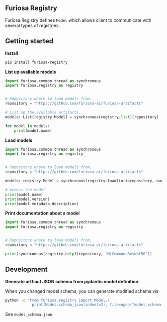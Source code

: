 Furiosa Registry
----------------

Furiosa Registry defines `Model` which allows client to communicate with several types of registries.

## Getting started

**Install**

```sh
pip install furiosa-registry
```

**List up available models**

```python
import furiosa.common.thread as synchronous
import furiosa.registry as registry


# Repository where to load models from.
repository = "https://github.com/furiosa-ai/furiosa-artifacts"

# List up the available artifacts.
models: List[registry.Model] = synchronous(registry.list)(repository)

for model in models:
    print(model.name)
```

**Load models**

```python
import furiosa.common.thread as synchronous
import furiosa.registry as registry


# Repository where to load models from.
repository = "https://github.com/furiosa-ai/furiosa-artifacts"

models: registry.Model = synchronous(registry.load)(uri=repository, name="MLCommonsResNet50")

# Access the model
print(model.name)
print(model.version)
print(model.metadata.description)
```

**Print documentation about a model**

```python
import furiosa.common.thread as synchronous
import furiosa.registry as registry


# Repository where to load models from.
repository = "https://github.com/furiosa-ai/furiosa-artifacts"

print(synchronous(registry.help)(repository, "MLCommonsResNet50"))
```

## Development

**Generate artfiact JSON schema from pydantic model definition.**

When you changed model schema, you can generate modified schema via

```sh
python -c 'from furiosa.registry import Model;\
            print(Model.schema_json(indent=2), file=open("model_schema.json", "w"))'
```

See `model_schema.json`
